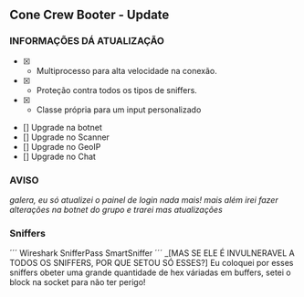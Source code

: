 ## Cone Crew Booter - Update

### INFORMAÇÕES DÁ ATUALIZAÇÃO

- [x] - Multiprocesso para alta velocidade na conexão.
- [x] - Proteção contra todos os tipos de sniffers.
- [x] - Classe própria para um input personalizado
- []  Upgrade na botnet
- []  Upgrade no Scanner
- []  Upgrade no GeoIP
- []  Upgrade no Chat

### AVISO
_galera, eu só atualizei o painel de login nada mais!_
_mais além irei fazer alterações na botnet do grupo e trarei mas atualizações_

### Sniffers
´´´
Wireshark
SnifferPass
SmartSniffer
´´´
_[MAS SE ELE É INVULNERAVEL A TODOS OS SNIFFERS, POR QUE SETOU SÓ ESSES?] Eu coloquei por esses sniffers obeter uma grande quantidade de hex váriadas em buffers, setei o block na socket para não ter perigo!

